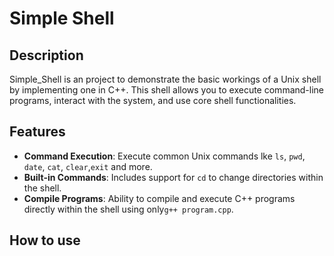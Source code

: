# Simple Shell

## Description

Simple_Shell is an project to demonstrate the basic workings of a Unix shell by implementing one in C++. This shell allows you to execute command-line programs, interact with the system, and use core shell functionalities.

## Features
- **Command Execution**: Execute common Unix commands lke `ls`, `pwd`, `date`, `cat`, `clear`,`exit` and more.
- **Built-in Commands**: Includes support for `cd` to change directories within the shell.
- **Compile Programs**: Ability to compile and execute C++ programs directly within the shell using only`g++ program.cpp`.

## How to use
 
